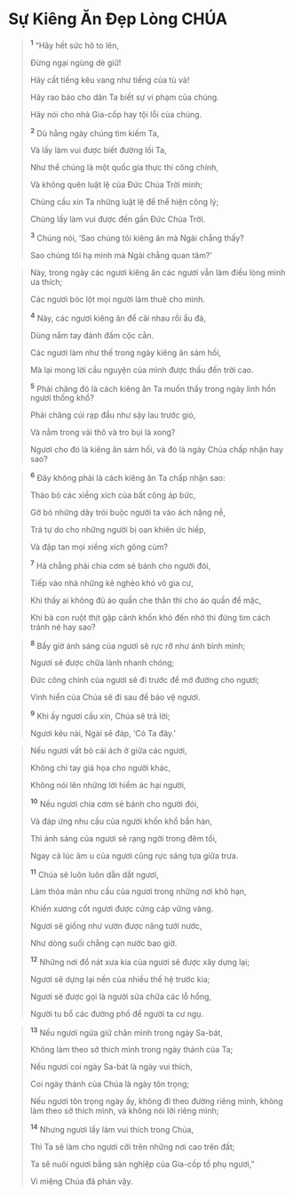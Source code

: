# Sự Kiêng Ăn Ðẹp Lòng CHÚA

> <sup><b>1</b></sup> “Hãy hết sức hô to lên,
> 
> Ðừng ngại ngùng dè giữ!
> 
> Hãy cất tiếng kêu vang như tiếng của tù và!
> 
> Hãy rao báo cho dân Ta biết sự vi phạm của chúng.
> 
> Hãy nói cho nhà Gia-cốp hay tội lỗi của chúng.
> 
> <sup><b>2</b></sup> Dù hằng ngày chúng tìm kiếm Ta,
> 
> Và lấy làm vui được biết đường lối Ta,
> 
> Như thể chúng là một quốc gia thực thi công chính,
> 
> Và không quên luật lệ của Ðức Chúa Trời mình;
> 
> Chúng cầu xin Ta những luật lệ để thể hiện công lý;
> 
> Chúng lấy làm vui được đến gần Ðức Chúa Trời.
> 
> <sup><b>3</b></sup> Chúng nói, ‘Sao chúng tôi kiêng ăn mà Ngài chẳng thấy?
> 
> Sao chúng tôi hạ mình mà Ngài chẳng quan tâm?’
>


> Này, trong ngày các ngươi kiêng ăn các ngươi vẫn làm điều lòng mình ưa thích;
> 
> Các ngươi bóc lột mọi người làm thuê cho mình.
> 
> <sup><b>4</b></sup> Này, các ngươi kiêng ăn để cãi nhau rồi ẩu đả,
> 
> Dùng nắm tay đánh đấm cộc cằn.
> 
> Các ngươi làm như thế trong ngày kiêng ăn sám hối,
> 
> Mà lại mong lời cầu nguyện của mình được thấu đến trời cao.
> 
> <sup><b>5</b></sup> Phải chăng đó là cách kiêng ăn Ta muốn thấy trong ngày linh hồn ngươi thống khổ?
> 
> Phải chăng cúi rạp đầu như sậy lau trước gió,
> 
> Và nằm trong vải thô và tro bụi là xong?
> 
> Ngươi cho đó là kiêng ăn sám hối, và đó là ngày Chúa chấp nhận hay sao?
>


> <sup><b>6</b></sup> Ðây không phải là cách kiêng ăn Ta chấp nhận sao:
> 
> Tháo bỏ các xiềng xích của bất công áp bức,
> 
> Gỡ bỏ những dây trói buộc người ta vào ách nặng nề,
> 
> Trả tự do cho những người bị oan khiên ức hiếp,
> 
> Và đập tan mọi xiềng xích gông cùm?
> 
> <sup><b>7</b></sup> Há chẳng phải chia cơm sẻ bánh cho người đói,
> 
> Tiếp vào nhà những kẻ nghèo khó vô gia cư,
> 
> Khi thấy ai không đủ áo quần che thân thì cho áo quần để mặc,
> 
> Khi bà con ruột thịt gặp cảnh khốn khó đến nhờ thì đừng tìm cách tránh né hay sao?
>


> <sup><b>8</b></sup> Bấy giờ ánh sáng của ngươi sẽ rực rỡ như ánh bình minh;
> 
> Ngươi sẽ được chữa lành nhanh chóng;
> 
> Ðức công chính của ngươi sẽ đi trước để mở đường cho ngươi;
> 
> Vinh hiển của Chúa sẽ đi sau để bảo vệ ngươi.
> 
> <sup><b>9</b></sup> Khi ấy ngươi cầu xin, Chúa sẽ trả lời;
> 
> Ngươi kêu nài, Ngài sẽ đáp, ‘Có Ta đây.’
>


> Nếu ngươi vất bỏ cái ách ở giữa các ngươi,
> 
> Không chỉ tay giá họa cho người khác,
> 
> Không nói lên những lời hiểm ác hại người,
> 
> <sup><b>10</b></sup> Nếu ngươi chia cơm sẻ bánh cho người đói,
> 
> Và đáp ứng nhu cầu của người khốn khổ bần hàn,
> 
> Thì ánh sáng của ngươi sẽ rạng ngời trong đêm tối,
> 
> Ngay cả lúc âm u của ngươi cũng rực sáng tựa giữa trưa.
> 
> <sup><b>11</b></sup> Chúa sẽ luôn luôn dẫn dắt ngươi,
> 
> Làm thỏa mãn nhu cầu của ngươi trong những nơi khô hạn,
> 
> Khiến xương cốt ngươi được cứng cáp vững vàng.
> 
> Ngươi sẽ giống như vườn được năng tưới nước,
> 
> Như dòng suối chẳng cạn nước bao giờ.
> 
> <sup><b>12</b></sup> Những nơi đổ nát xưa kia của ngươi sẽ được xây dựng lại;
> 
> Ngươi sẽ dựng lại nền của nhiều thế hệ trước kia;
> 
> Ngươi sẽ được gọi là người sửa chữa các lỗ hổng,
> 
> Người tu bổ các đường phố để người ta cư ngụ.
>


> <sup><b>13</b></sup> Nếu ngươi ngừa giữ chân mình trong ngày Sa-bát,
> 
> Không làm theo sở thích mình trong ngày thánh của Ta;
> 
> Nếu ngươi coi ngày Sa-bát là ngày vui thích,
> 
> Coi ngày thánh của Chúa là ngày tôn trọng;
> 
> Nếu ngươi tôn trọng ngày ấy, không đi theo đường riêng mình, không làm theo sở thích mình, và không nói lời riêng mình;
> 
> <sup><b>14</b></sup> Nhưng ngươi lấy làm vui thích trong Chúa,
> 
> Thì Ta sẽ làm cho ngươi cỡi trên những nơi cao trên đất;
> 
> Ta sẽ nuôi ngươi bằng sản nghiệp của Gia-cốp tổ phụ ngươi,”
> 
> Vì miệng Chúa đã phán vậy.
>